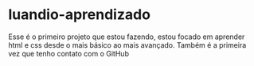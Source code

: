 # luandio-aprendizado
Esse é o primeiro projeto que estou fazendo, estou focado em aprender html e css desde o mais básico ao mais avançado. Também é a primeira vez que tenho contato com o GitHub
